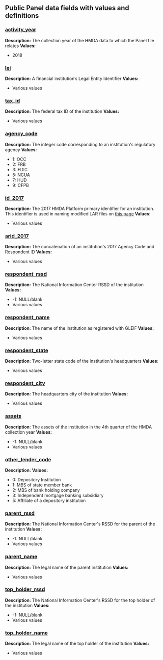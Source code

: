 ## Public Panel data fields with values and definitions

### [activity\_year](#activity_year)
**Description:** The collection year of the HMDA data to which the Panel file relates 
**Values:** 
- 2018

### [lei](#lei)
**Description:** A financial institution’s Legal Entity Identifier
**Values:**
- Various values

### [tax\_id](#tax_id)
**Description:** The federal tax ID of the institution
**Values:**
- Various values

### [agency\_code](#agency_code)
**Description:** The integer code corresponding to an institution's regulatory agency
**Values:**
- 1: OCC
- 2: FRB
- 3: FDIC
- 5: NCUA
- 7: HUD
- 9: CFPB

### [id\_2017](#id_2017)
**Description:** The 2017 HMDA Platform primary identifier for an institution. This identifier is used in naming modified LAR files on [this page](https://ffiec.cfpb.gov/data-publication/modified-lar/2017)
**Values:**
- Various values

### [arid\_2017](#arid_2017)
**Description:** The concatenation of an institution's 2017 Agency Code and Respondent ID
**Values:**
- Various values

### [respondent\_rssd](#respondent_id)
**Description:** The National Information Center RSSD of the institution
**Values:**
- -1: NULL/blank
- Various values

### [respondent\_name](#respondent_name)
**Description:** The name of the institution as registered with GLEIF
**Values:**
- Various values

### [respondent\_state](#respondent_state)
**Description:** Two-letter state code of the institution's headquarters
**Values:**
- Various values

### [respondent\_city](#respondent_city)
**Description:** The headquarters city of the institution
**Values:**
- Various values

### [assets](#assets)
**Description:** The assets of the institution in the 4th quarter of the HMDA collection year
**Values:**
- -1: NULL/blank
- Various values

### [other\_lender\_code](#other_lender_code)
**Description:** 
**Values:**
- 0: Depository Institution
- 1: MBS of state member bank
- 2: MBS of bank holding company
- 3: Independent mortgage banking subsidiary
- 5: Affiliate of a depository institution

### [parent\_rssd](#parent_rssd)
**Description:** The National Information Center's RSSD for the parent of the institution
**Values:**
- -1: NULL/blank
- Various values

### [parent\_name](#parent_name)
**Description:** The legal name of the parent institution
**Values:**
- Various values

### [top\_holder\_rssd](#top_holder_rssd)
**Description:** The National Information Center's RSSD for the top holder of the institution
**Values:**
- -1: NULL/blank
- Various values

### [top\_holder\_name](#top_holder_name)
**Description:** The legal name of the top holder of the institution
**Values:**
- Various values
